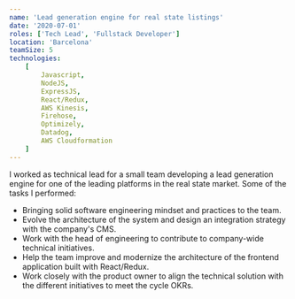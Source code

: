 ```yaml
---
name: 'Lead generation engine for real state listings'
date: '2020-07-01'
roles: ['Tech Lead', 'Fullstack Developer']
location: 'Barcelona'
teamSize: 5
technologies:
    [
        Javascript,
        NodeJS,
        ExpressJS,
        React/Redux,
        AWS Kinesis,
        Firehose,
        Optimizely,
        Datadog,
        AWS Cloudformation
    ]
---
```


I worked as technical lead for a small team developing a lead generation engine for one of the leading platforms in the real state market. Some of the tasks I performed:

-   Bringing solid software engineering mindset and practices to the team.
-   Evolve the architecture of the system and design an integration strategy with the company's CMS.
-   Work with the head of engineering to contribute to company-wide technical initiatives.
-   Help the team improve and modernize the architecture of the frontend application built with React/Redux.
-   Work closely with the product owner to align the technical solution with the different initiatives to meet the cycle OKRs.
